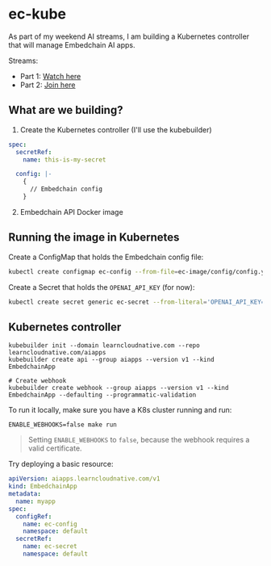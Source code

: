 # ec-kube

As part of my weekend AI streams, I am building a Kubernetes controller that will manage Embedchain AI apps.

Streams:

- Part 1: [Watch here](https://www.youtube.com/watch?v=X-irXixeo1Y)
- Part 2: [Join here](https://www.youtube.com/watch?v=q2sG9cRJh-w)

## What are we building?

1. Create the Kubernetes controller (I'll use the kubebuilder)

```yaml
spec:
  secretRef:
    name: this-is-my-secret

  config: |-
    {
      // Embedchain config
    }
```

2. Embedchain API Docker image

## Running the image in Kubernetes

Create a ConfigMap that holds the Embedchain config file:

```sh
kubectl create configmap ec-config --from-file=ec-image/config/config.yaml
```

Create a Secret that holds the `OPENAI_API_KEY` (for now):

```sh
kubectl create secret generic ec-secret --from-literal='OPENAI_API_KEY=${OPENAI_API_KEY}'
```

## Kubernetes controller

```shell
kubebuilder init --domain learncloudnative.com --repo learncloudnative.com/aiapps
kubebuilder create api --group aiapps --version v1 --kind EmbedchainApp

# Create webhook
kubebuilder create webhook --group aiapps --version v1 --kind EmbedchainApp --defaulting --programmatic-validation
```

To run it locally, make sure you have a K8s cluster running and run:

```shell
ENABLE_WEBHOOKS=false make run
```

> Setting `ENABLE_WEBHOOKS` to `false`, because the webhook requires a valid certificate.

Try deploying a basic resource:

```yaml
apiVersion: aiapps.learncloudnative.com/v1
kind: EmbedchainApp
metadata:
  name: myapp
spec:
  configRef:
    name: ec-config
    namespace: default
  secretRef:
    name: ec-secret
    namespace: default
```
